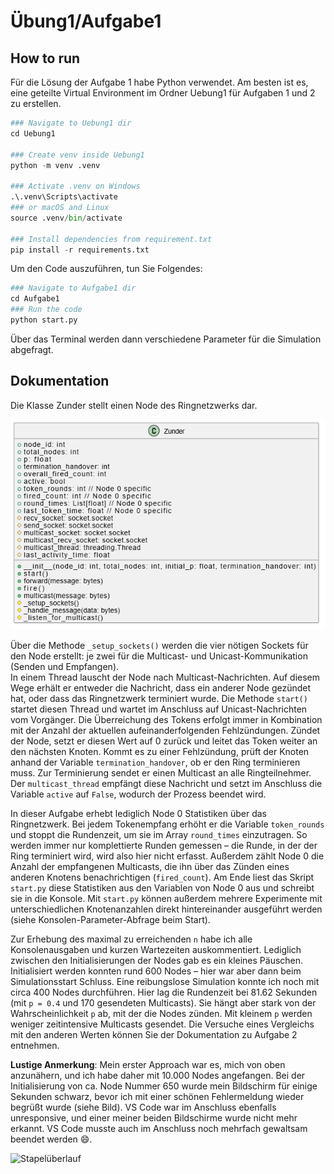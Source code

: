 # Übung1/Aufgabe1

## How to run

Für die Lösung der Aufgabe 1 habe Python verwendet.
Am besten ist es, eine geteilte Virtual Environment im Ordner Uebung1 für Aufgaben 1 und 2 zu erstellen.

```python
### Navigate to Uebung1 dir
cd Uebung1

### Create venv inside Uebung1
python -m venv .venv

### Activate .venv on Windows
.\.venv\Scripts\activate
### or macOS and Linux
source .venv/bin/activate

### Install dependencies from requirement.txt
pip install -r requirements.txt
```

Um den Code auszuführen, tun Sie Folgendes:

```python
### Navigate to Aufgabe1 dir
cd Aufgabe1
### Run the code
python start.py
```

Über das Terminal werden dann verschiedene Parameter für die Simulation abgefragt.

## Dokumentation

Die Klasse Zunder stellt einen Node des Ringnetzwerks dar.

![UML Zunder](./resources/Zunder_UML.png)

Über die Methode `_setup_sockets()` werden die vier nötigen Sockets für den Node erstellt: je zwei für die Multicast- und Unicast-Kommunikation (Senden und Empfangen).  
In einem Thread lauscht der Node nach Multicast-Nachrichten. Auf diesem Wege erhält er entweder die Nachricht, dass ein anderer Node gezündet hat, oder dass das Ringnetzwerk terminiert wurde. Die Methode `start()` startet diesen Thread und wartet im Anschluss auf Unicast-Nachrichten vom Vorgänger. Die Überreichung des Tokens erfolgt immer in Kombination mit der Anzahl der aktuellen aufeinanderfolgenden Fehlzündungen. Zündet der Node, setzt er diesen Wert auf 0 zurück und leitet das Token weiter an den nächsten Knoten. Kommt es zu einer Fehlzündung, prüft der Knoten anhand der Variable `termination_handover`, ob er den Ring terminieren muss. Zur Terminierung sendet er einen Multicast an alle Ringteilnehmer. Der `multicast_thread` empfängt diese Nachricht und setzt im Anschluss die Variable `active` auf `False`, wodurch der Prozess beendet wird.

In dieser Aufgabe erhebt lediglich Node 0 Statistiken über das Ringnetzwerk. Bei jedem Tokenempfang erhöht er die Variable `token_rounds` und stoppt die Rundenzeit, um sie im Array `round_times` einzutragen. So werden immer nur komplettierte Runden gemessen – die Runde, in der der Ring terminiert wird, wird also hier nicht erfasst. Außerdem zählt Node 0 die Anzahl der empfangenen Multicasts, die ihn über das Zünden eines anderen Knotens benachrichtigen (`fired_count`). Am Ende liest das Skript `start.py` diese Statistiken aus den Variablen von Node 0 aus und schreibt sie in die Konsole. Mit `start.py` können außerdem mehrere Experimente mit unterschiedlichen Knotenanzahlen direkt hintereinander ausgeführt werden (siehe Konsolen-Parameter-Abfrage beim Start).

Zur Erhebung des maximal zu erreichenden `n` habe ich alle Konsolenausgaben und kurzen Wartezeiten auskommentiert. Lediglich zwischen den Initialisierungen der Nodes gab es ein kleines Päuschen. Initialisiert werden konnten rund 600 Nodes – hier war aber dann beim Simulationsstart Schluss. Eine reibungslose Simulation konnte ich noch mit circa 400 Nodes durchführen. Hier lag die Rundenzeit bei 81.62 Sekunden (mit `p = 0.4` und 170 gesendeten Multicasts). Sie hängt aber stark von der Wahrscheinlichkeit `p` ab, mit der die Nodes zünden. Mit kleinem `p` werden weniger zeitintensive Multicasts gesendet.
Die Versuche eines Vergleichs mit den anderen Werten können Sie der Dokumentation zu Aufgabe 2 entnehmen.

**Lustige Anmerkung**: Mein erster Approach war es, mich von oben anzunähern, und ich habe daher mit 10.000 Nodes angefangen. Bei der Initialisierung von ca. Node Nummer 650 wurde mein Bildschirm für einige Sekunden schwarz, bevor ich mit einer schönen Fehlermeldung wieder begrüßt wurde (siehe Bild). VS Code war im Anschluss ebenfalls unresponsive, und einer meiner beiden Bildschirme wurde nicht mehr erkannt. VS Code musste auch im Anschluss noch mehrfach gewaltsam beendet werden 😄.

![Stapelüberlauf](./resources/Stapelüberlauf.PNG)

